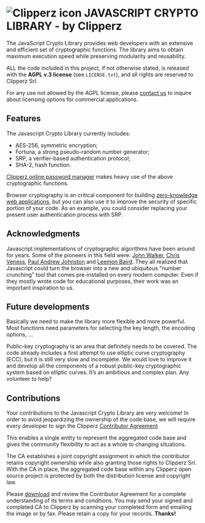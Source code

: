 # ![Clipperz icon][icon] JAVASCRIPT CRYPTO LIBRARY - by Clipperz

The JavaScript Crypto Library provides web developers with an extensive and efficient set of cryptographic functions. The library aims to obtain maximum execution speed while preserving modularity and reusability. 

ALL the code included in this project, if not otherwise stated, is released with the **AGPL v.3 license**  (see `LICENSE.txt`), and all rights are reserved to Clipperz Srl.

For any use not allowed by the AGPL license, please [contact us][contact] to inquire about licensing options for commercial applications.


## Features
The Javascript Crypto Library currently includes:

* AES-256, symmetric encryption;
* Fortuna, a strong pseudo-random number generator;
* SRP, a verifier-based authentication protocol;
* SHA-2, hash function.

[Clipperz online password manager][clipperz] makes heavy use of the above cryptographic functions. 

Browser cryptography is an critical component for building [zero-knowledge web applications][zkwa], but you can also use it to improve the security of specific portion of your code. As an example, you could consider replacing your present user authentication process with SRP.


## Acknowledgments

Javascript implementations of cryptographic algorithms have been around for years. Some of the pioneers in this field were: [John Walker][walker], [Chris Veness][veness], [Paul Andrew Johnston][johnston] and [Leemon Baird][baird]. They all realized that Javascript could turn the browser into a new and ubiquitous “number crunching” tool that comes pre-installed on every modern computer. Even if they mostly wrote code for educational purposes, their work was an important inspiration to us.


## Future developments

Basically we need to make the library more flexible and more powerful. Most functions need parameters for selecting the key length, the encoding options, …

Public-key cryptography is an area that definitely needs to be covered. The code already includes a first attempt to use elliptic curve cryptography (ECC), but it is still very slow and incomplete. We would love to improve it and develop all the components of a robust public-key cryptographic system based on elliptic curves. It’s an ambitious and complex plan. Any volunteer to help?


## Contributions

Your contributions to the Javascript Crypto Library are very welcome! In order to avoid jeopardizing the ownership of the code base, we will require every developer to sign the Clipperz [Contributor Agreement][CA]

This enables a single entity to represent the aggregated code base and gives the community flexibility to act as a whole to changing situations.

The CA establishes a joint copyright assignment in which the contributor retains copyright ownership while also granting those rights to Clipperz Srl. With the CA in place, the aggregated code base within any Clipperz open source project is protected by both the distribution license and copyright law.

Please [download][CA] and review the Contributor Agreement for a complete understanding of its terms and conditions. You may send your signed and completed CA to Clipperz by scanning your completed form and emailing the image or by fax. Please retain a copy for your records. **Thanks!**

[icon]: http://0.gravatar.com/avatar/2a9fae49ced80a42830a206f88ea1022?size=100
[clipperz]: http://www.clipperz.com 
[contact]: http://clipperz.com/contact
[zkwa]: http://clipperz.com/users/marco/blog/2007/08/24/anatomy_zero_knowledge_web_application
[walker]: http://www.fourmilab.ch/javascrypt/
[veness]: http://www.movable-type.co.uk/
[johnston]: http://pajhome.org.uk/
[baird]: http://www.leemon.com
[CA]: http://www.clipperz.com/open_source/contributor_agreement

